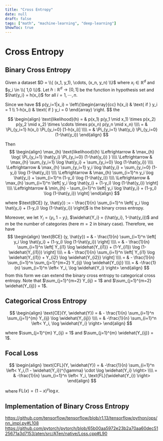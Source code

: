 ```yaml
---
title: "Cross Entropy"
date: null
draft: false
tags: ["math", "machine-learning", "deep-learning"]
ShowToc: true
---
```


# Cross Entropy

## Binary Cross Entropy

Given a dataset $D = \\{ (x_1, y_1), \cdots, (x_n, y_n) \\}$ where $x_i \in \mathbb{R}^d$ and  $y_i \in \\{ 1,0 \\}$. Let $h: \mathbb{R}^d \rightarrow [0,1]$ be the function in hypothesis set and $\hat{y_i} = h(x_i)$ for all $i=1,\cdots, n$.

Since we have
$$ p(y_i=1|x_i) = \left\\{\begin{array}{cc} 
h(x_i)  & \text{ if } y_i = 1 \\\\
1-h(x_i) & \text{ if } y_i = 0
\end{array} \right.
$$
the 


$$
\begin{align}
\text{likelihood}(h) = & p(x_1) p(y_1 \mid x_1) \times p(x_2) p(y_2 \mid x_2) \times \cdots \times p(x_n) p(y_n \mid x_n) \\\\
= &  \Pi_{y_i=1} h(x_i) \Pi_{y_i=0} [1-h(x_i)] \\\\
= &   \Pi_{y_i=1} \hat{y_i}  \Pi_{y_i=0} (1-\hat{y_i}) 
\end{align}
$$

Then
$$
\begin{align}
\max_{h} \text{likelihood}(h)  \Leftrightarrow & \max_{h} \log{ \Pi_{y_i=1} \hat{y_i}  \Pi_{y_i=0} (1-\hat{y_i}) } \\\\
\Leftrightarrow & \max_{h} \sum_{y_i=1} \log \hat{y_i} + \sum_{y_i=0} \log (1-\hat{y_i}) \\\\
\Leftrightarrow & \max_{h} \sum_{y_i=1} y_i \log \hat{y_i} + \sum_{y_i=0} (1-y_i)  \log (1-\hat{y_i}) \\\\
\Leftrightarrow & \max_{h} \sum_{i=1}^n y_i \log \hat{y_i} + \sum_{i=1}^n (1-y_i)  \log (1-\hat{y_i}) \\\\
\Leftrightarrow & \max_{h} \sum_{i=1}^n \left[ y_i \log \hat{y_i} + (1-y_i)  \log (1-\hat{y_i}) \right] \\\\
\Leftrightarrow & \min_{h} - \sum_{i=1}^n \left[ y_i \log \hat{y_i} + (1-y_i)  \log (1-\hat{y_i}) \right]
\end{align}
$$

where $\text{BCE} (y, \hat{y}) := - \frac{1}{n} \sum_{i=1}^n \left[ y_i \log \hat{y_i} + (1-y_i)  \log (1-\hat{y_i}) \right]​$ is the binary cross entropy.

Moreover, we let $Y_i = (y_i, 1-y_i)$, $\widehat{Y_i} = (\hat{y_i}, 1-\hat{y_i})$ and $m$ be the number of categories (here $m=2$ in binary case). Therefore, we have 
$$
\begin{align}
\text{BCE} (y, \hat{y}) = &  - \frac{1}{n} \sum_{i=1}^n \left[ y_i \log \hat{y_i} + (1-y_i)  \log (1-\hat{y_i}) \right] \\\\
= & - \frac{1}{n} \sum_{i=1}^n \left[ Y_{i1} \log \widehat{Y_{i1}} + (1-Y_{i1})  \log (1-\widehat{Y_{i1}}) \right] \\\\
=  & - \frac{1}{n} \sum_{i=1}^n \left[ Y_{i1} \log \widehat{Y_{i1}} + Y_{i2} \log \widehat{Y_{i2}} \right] \\\\
= & - \frac{1}{n} \sum_{i=1}^n \sum_{j=1}^{m=2}  Y_{ij} \log \widehat{Y_{ij}} \\\\
= & -\frac{1}{n}  \sum_{i=1}^n \left< Y_i, \log \widehat{Y_i} \right>
\end{align}
$$
from this form we can extend the binary cross entropy to categorical cross entropy. Note that $\sum_{j=1}^{m=2} Y_{ij} = 1​$ and $\sum_{j=1}^{m=2} \widehat{Y_{ij}} = 1​$.

## Categorical Cross Entropy

$$
\begin{align}
\text{CE}(Y, \widehat{Y}) = &  - \frac{1}{n} \sum_{i=1}^n \sum_{j=1}^{m}  Y_{ij} \log \widehat{Y_{ij}} \\\\
= & -\frac{1}{n}  \sum_{i=1}^n \left< Y_i, \log \widehat{Y_i} \right>
\end{align}
$$

where $\sum_{j=1}^{m} Y_{ij} = 1$ and $\sum_{j=1}^{m} \widehat{Y_{ij}} = 1$.


## Focal Loss

$$
\begin{align}
\text{CFL}(Y, \widehat{Y}) = & -\frac{1}{n}  \sum_{i=1}^n \left< Y_i,(1 - \widehat{Y_i})^{\gamma} \cdot \log \widehat{Y_i} \right> \\\\
= & -\frac{1}{n}  \sum_{i=1}^n \left< Y_i, \text{FL}(\widehat{Y_i}) \right>
\end{align}
$$

where $\text{FL}(x) = (1-x)^\gamma \log x$.

## Implementation of Binary Cross Entropy

https://github.com/tensorflow/tensorflow/blob/r1.13/tensorflow/python/ops/nn_impl.py#L108
https://github.com/pytorch/pytorch/blob/65b00aa5972e23b2a70aa60dec5125671a3d7153/aten/src/ATen/native/Loss.cpp#L90
